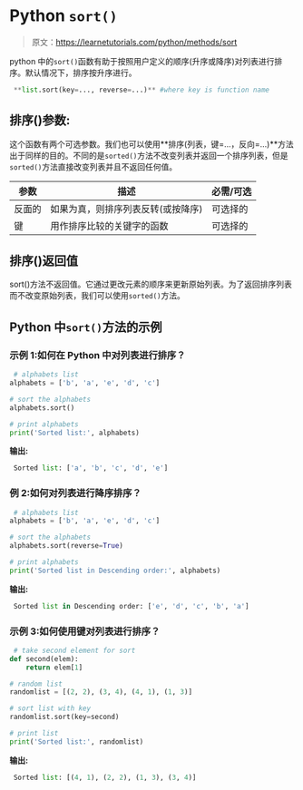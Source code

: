 # Python `sort()`

> 原文：<https://learnetutorials.com/python/methods/sort>

python 中的`sort()`函数有助于按照用户定义的顺序(升序或降序)对列表进行排序。默认情况下，排序按升序进行。

```py
 **list.sort(key=..., reverse=...)** #where key is function name 

```

## 排序()参数:

这个函数有两个可选参数。我们也可以使用**排序(列表，键=...，反向=...)**方法出于同样的目的。不同的是`sorted()`方法不改变列表并返回一个排序列表，但是`sorted()`方法直接改变列表并且不返回任何值。

| 参数 | 描述 | 必需/可选 |
| --- | --- | --- |
| 反面的 | 如果为真，则排序列表反转(或按降序) | 可选择的 |
| 键 | 用作排序比较的关键字的函数 | 可选择的 |

## 排序()返回值

sort()方法不返回值。它通过更改元素的顺序来更新原始列表。为了返回排序列表而不改变原始列表，我们可以使用`sorted()`方法。

## Python 中`sort()`方法的示例

### 示例 1:如何在 Python 中对列表进行排序？

```py
 # alphabets list
alphabets = ['b', 'a', 'e', 'd', 'c']

# sort the alphabets
alphabets.sort()

# print alphabets
print('Sorted list:', alphabets) 

```

**输出:**

```py
 Sorted list: ['a', 'b', 'c', 'd', 'e'] 
```

### 例 2:如何对列表进行降序排序？

```py
 # alphabets list
alphabets = ['b', 'a', 'e', 'd', 'c']

# sort the alphabets
alphabets.sort(reverse=True)

# print alphabets
print('Sorted list in Descending order:', alphabets) 

```

**输出:**

```py
 Sorted list in Descending order: ['e', 'd', 'c', 'b', 'a'] 
```

### 示例 3:如何使用键对列表进行排序？

```py
 # take second element for sort
def second(elem):
    return elem[1]

# random list
randomlist = [(2, 2), (3, 4), (4, 1), (1, 3)]

# sort list with key
randomlist.sort(key=second)

# print list
print('Sorted list:', randomlist) 

```

**输出:**

```py
 Sorted list: [(4, 1), (2, 2), (1, 3), (3, 4)] 
```